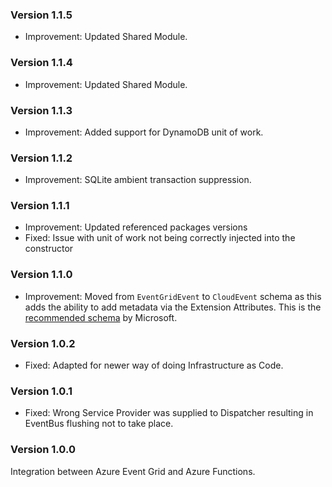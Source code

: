 ### Version 1.1.5

- Improvement: Updated Shared Module.

### Version 1.1.4

- Improvement: Updated Shared Module.

### Version 1.1.3

- Improvement: Added support for DynamoDB unit of work.

### Version 1.1.2

- Improvement: SQLite ambient transaction suppression.

### Version 1.1.1

- Improvement: Updated referenced packages versions
- Fixed: Issue with unit of work not being correctly injected into the constructor

### Version 1.1.0

- Improvement: Moved from `EventGridEvent` to `CloudEvent` schema as this adds the ability to add metadata via the Extension Attributes. This is the [recommended schema](https://learn.microsoft.com/en-us/azure/event-grid/event-schema) by Microsoft.

### Version 1.0.2

- Fixed: Adapted for newer way of doing Infrastructure as Code.

### Version 1.0.1

- Fixed: Wrong Service Provider was supplied to Dispatcher resulting in EventBus flushing not to take place.

### Version 1.0.0

Integration between Azure Event Grid and Azure Functions.